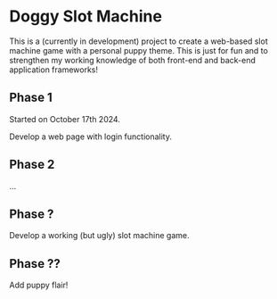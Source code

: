 # Doggy Slot Machine
This is a (currently in development) project to create a web-based slot machine game with a personal puppy theme. This is just for fun and to strengthen my working knowledge of both front-end and back-end application frameworks!
## Phase 1
Started on October 17th 2024.

Develop a web page with login functionality.
## Phase 2
...
## Phase ?
Develop a working (but ugly) slot machine game.
## Phase ??
Add puppy flair!